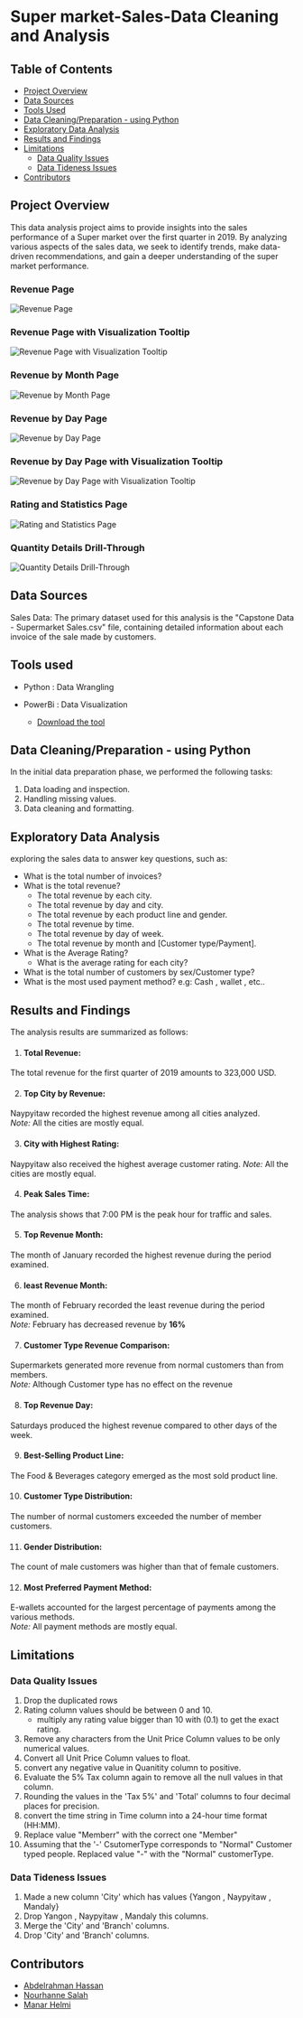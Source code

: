 # Super market-Sales-Data Cleaning and Analysis

## Table of Contents
- [Project Overview](#project-overview)
- [Data Sources](#data-sources)
- [Tools Used](#tools-used)
- [Data Cleaning/Preparation - using Python](#data-cleaning/preparation---using-python)
- [Exploratory Data Analysis](#exploratory-data-analysis)
- [Results and Findings](#results-and-findings)
- [Limitations](#limitations)
    - [Data Quality Issues](#data-quality-issues)
    - [Data Tideness Issues](#data-tideness-issues)
- [Contributors](#contributors)

## Project Overview

This data analysis project aims to provide insights into the sales performance of a Super market over the first quarter in 2019. By analyzing various aspects of the sales data, we seek to identify trends, make data-driven recommendations, and gain a deeper understanding of the super market performance.

### Revenue Page
![Revenue Page](https://github.com/user-attachments/assets/79bc0a7b-97bf-4dca-b7f8-2129c284a71b)


### Revenue Page with Visualization Tooltip
![Revenue Page with Visualization Tooltip](https://github.com/user-attachments/assets/e8b71ead-dd56-4ac8-a9c0-d44835f0a059)


### Revenue by Month Page
![Revenue by Month Page](https://github.com/user-attachments/assets/d4c05c9c-c393-4809-b895-245f9a42ab6a)


### Revenue by Day Page
![Revenue by Day Page](https://github.com/user-attachments/assets/be30930a-4c10-407a-bb49-2e63ee72afef)


### Revenue by Day Page with Visualization Tooltip
![Revenue by Day Page with Visualization Tooltip](https://github.com/user-attachments/assets/77aeb086-d0e8-437c-a125-affbf40af864)


### Rating and Statistics Page
![Rating and Statistics Page](https://github.com/user-attachments/assets/b7c0a708-eaa7-4c6f-9386-959d587bcdf6)

### Quantity Details Drill-Through
![Quantity Details Drill-Through](https://github.com/user-attachments/assets/a53ec2ce-e940-4b7d-9662-8fd22f973a13)


## Data Sources
Sales Data: The primary dataset used for this analysis is the "Capstone Data - Supermarket Sales.csv" file, containing detailed information about each invoice of the sale made by customers.

## Tools used
- Python : Data Wrangling 

- PowerBi : Data Visualization 
    - [Download the tool](https://www.microsoft.com/en-us/download/details.aspx?id=58494) 

## Data Cleaning/Preparation - using Python
In the initial data preparation phase, we performed the following tasks:
1. Data loading and inspection.
2. Handling missing values.
3. Data cleaning and formatting. 

## Exploratory Data Analysis
exploring the sales data to answer key questions, such as:
- What is the total number of invoices?
- What is the total revenue?
    - The total revenue by each city.
    - The total revenue by day and city.
    - The total revenue by each product line and gender.
    - The total revenue by time.
    - The total revenue by day of week.
    - The total revenue by month and [Customer type/Payment].
- What is the Average Rating?
    - What is the average rating for each city?
- What is the total number of customers by sex/Customer type?
- What is the most used payment method? e.g: Cash , wallet , etc..

## Results and Findings
The analysis results are summarized as follows:
1. #### Total Revenue: 
The total revenue for the first quarter of 2019 amounts to 323,000 USD.

2. #### Top City by Revenue: 
Naypyitaw recorded the highest revenue among all cities analyzed.\
    *Note:* All the cities are mostly equal.  

3. #### City with Highest Rating: 
Naypyitaw also received the highest average customer rating.
    *Note:* All the cities are mostly equal.


4. #### Peak Sales Time: 
The analysis shows that 7:00 PM is the peak hour for traffic and sales.

5. #### Top Revenue Month: 
The month of January recorded the highest revenue during the period examined.

6. #### least Revenue Month:
The month of February recorded the least revenue during the period examined.\
    *Note:* February has decreased revenue by **16%**


7. #### Customer Type Revenue Comparison: 
Supermarkets generated more revenue from normal customers than from members.\
    *Note:* Although Customer type has no effect on the revenue


8. #### Top Revenue Day:
Saturdays produced the highest revenue compared to other days of the week.

9. #### Best-Selling Product Line:
The Food & Beverages category emerged as the most sold product line.

10. #### Customer Type Distribution: 
The number of normal customers exceeded the number of member customers.

11. #### Gender Distribution: 
The count of male customers was higher than that of female customers.

12. #### Most Preferred Payment Method: 
E-wallets accounted for the largest percentage of payments among the various methods.\
    *Note:* All payment methods are mostly equal.


## Limitations
### Data Quality Issues
1. Drop the duplicated rows
2. Rating column values should be between 0 and 10.
    - multiply any rating value bigger than 10 with (0.1) to get the exact rating.
3. Remove any characters from the Unit Price Column values to be only numerical values.
4. Convert all Unit Price Column values to float.
5. convert any negative value in Quanitity column to positive.
6. Evaluate the 5% Tax column again to remove all the null values in that column.
7. Rounding the values in the 'Tax 5%' and 'Total' columns to four decimal places for precision.  
8. convert the time string in Time column into a 24-hour time format (HH:MM).
9. Replace value "Memberr" with the correct one "Member"
10. Assuming that the '-' CsutomerType corresponds to "Normal" Customer typed people. Replaced value "-" with the "Normal" customerType.
### Data Tideness Issues
1. Made a new column 'City' which has values {Yangon , Naypyitaw , Mandaly}
2. Drop Yangon , Naypyitaw , Mandaly this columns.
3. Merge the 'City' and 'Branch' columns.
4. Drop 'City' and 'Branch' columns.


## Contributors
- [Abdelrahman Hassan](https://github.com/abdulrahman1238)
- [Nourhanne Salah](https://github.com/inourhansalah)
- [Manar Helmi](https://github.com/ManarHelmi)
